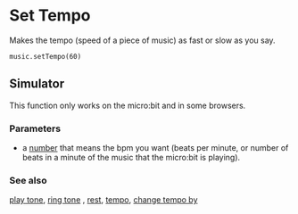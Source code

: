 # Set Tempo 

Makes the tempo (speed of a piece of music) as fast or slow as you say.

```sig
music.setTempo(60)
```
## Simulator

This function only works on the micro:bit and in some browsers.

### Parameters

* a [number](/reference/types/number) that means the bpm you want (beats per minute, or number of beats in a minute of the music that the micro:bit is playing).

### See also

[play tone](/reference/music/play-tone), [ring tone](/reference/music/ring-tone) , [rest](/reference/music/rest), [tempo](/reference/music/tempo), [change tempo by](/reference/music/change-tempo-by)

